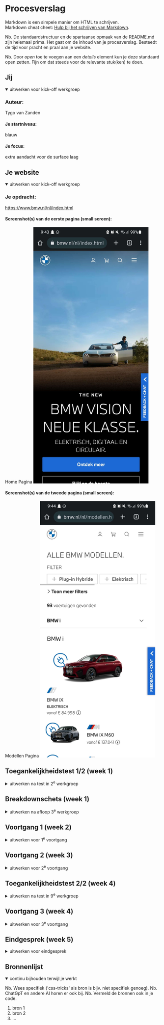 # Procesverslag
Markdown is een simpele manier om HTML te schrijven.  
Markdown cheat cheet: [Hulp bij het schrijven van Markdown](https://github.com/adam-p/markdown-here/wiki/Markdown-Cheatsheet).

Nb. De standaardstructuur en de spartaanse opmaak van de README.md zijn helemaal prima. Het gaat om de inhoud van je procesverslag. Besteedt de tijd voor pracht en praal aan je website.

Nb. Door *open* toe te voegen aan een *details* element kun je deze standaard open zetten. Fijn om dat steeds voor de relevante stuk(ken) te doen.





## Jij

<details open>
  <summary>uitwerken voor kick-off werkgroep</summary>

  ### Auteur:
  Tygo van Zanden

  #### Je startniveau:
  blauw

  #### Je focus:
  extra aandacht voor de surface laag
 
</details>





## Je website

<details open>
  <summary>uitwerken voor kick-off werkgroep</summary>

  ### Je opdracht:
  https://www.bmw.nl/nl/index.html

  #### Screenshot(s) van de eerste pagina (small screen): 
  Home Pagina
  <img src="readme-images/main-page.jpg" width="375px" alt="dit is de homepage van BMW Nederland. De eerste pagina die je ziet">

  #### Screenshot(s) van de tweede pagina (small screen):
  Modellen Pagina
  <img src="readme-images/second-page.jpg" width="375px" alt="dit is de modellen pagina van BMW. Hier zie je alle beschikbare automodellen met verschillende uitvoeringen">
 
</details>



## Toegankelijkheidstest 1/2 (week 1)

<details>
  <summary>uitwerken na test in 2<sup>e</sup> werkgroep</summary>

  ### Bevindingen
  Lijst met je bevindingen die in de test naar voren kwamen:
  -de windows narrator werkt stukke minder goed dan de narrator op de macbooks van mijn klasgenoten
  -het rotator wiel van de macbook is niet aanwezig op windows, navigeren gaat door middel van lettertoetsen (h voor headers bijv)
  -dropdown menu's worden niet vanzelf geopend door de narrator
  -de narrator zegt dat een knop in focus, maar in werkelijkheid is de focus op de verkeerde plek
  -grote onderdelen worden overgeslagen (tenminste wel op de website die ik ga nabootsen)
  -navigeren met de pijltjes zorgt ervoor dat je iedere letter individueel verteld krijgt door de narrator

  -buttons en links op de site hebben geen omschrijving
  -er word geen gebruik gemaakt van ul of il elementen
  -fotos hebben geen alt, de decoratieve wel
  -a en button elementen worden niet gebruikt

</details>



## Breakdownschets (week 1)

<details>
  <summary>uitwerken na afloop 3<sup>e</sup> werkgroep</summary>

  ### de hele pagina: 
  <img src="../basiswebsite/readme-images/Artboard – 1.png" width="375px" alt="breakdown van de Home pagina">
  <img src="../basiswebsite/readme-images/Web 1920 – 1.png" width="375px" alt="breakdown van de Modellen pagina">

  ### dynamisch deel (bijv menu): 
  <img src="readme-images/BMW menu.png" width="375px" alt="breakdown van een dynamisch deel">

  ### wellicht nog een dynamisch deel (bijv filter): 
  <img src="readme-images/BMW Aside.png" width="375px" alt="breakdown van nog een dynamisch deel">

</details>





## Voortgang 1 (week 2)

<details>
  <summary>uitwerken voor 1<sup>e</sup> voortgang</summary>

  ### Stand van zaken
  Dit ging goed:
  Tijdens de lessen heb ik ontzettend veel geleerd, tot op het punt dat ik vaak wens dat ik dit vak als eerst had gehad qua coderen.

  De html schrijven gaat mij goed af, het is immers makkelijker dan css en js maar ik ben blij dat ik het nog niet kwijt ben van het eerste jaar.
  <img src="../basiswebsite/readme-images/Capture1.PNG" width="375px" alt="afbeelding van mijn HTML code">

  Bij de breakdownschetsen had ik af een toe moeite om te begrijpen uit welke elementen bepaalde onderdelen bestaan, maar de schetsen maken lukte mij zonder al te veel moeite. Bij de onderstaande foto had ik moeite met het benoemen van de tekstelementen en het feit dat het hele veld om een aside gaat.
  <img src="../basiswebsite/readme-images/Capture2.PNG" width="375px" alt="Dit is het desbetreffende aside veld">

  Dit ging lastiger:
  Als het gaat om de css vind ik het lastig om de juiste selectoren te gebruiken, maar ik heb nu wel veel beter begrip van de :nth-of~ selectoren. Voorheen moest ik voor alles ID's en classes gebruiken omdat ik het niet goed begreep.
  <img src="../basiswebsite/readme-images/Capture3.PNG" width="375px" alt="Een selector die ik voorheen niet begreep hier toegepast">

  De javascript 3 stap opdracht lukte mij niet meteen, maar meeschrijven en notities maken hebben mij ontzettend op weg geholpen.

  Css begrijp ik best goed, alleen ik vind het lastig om te weten waar ik moet beginnen en vooral weten wat ik exact moet typen vind ik nog lastig. Gelukkig zijn dit soort dingen makkelijk te oefenen en word ik hier beter in door het simpelweg te herhalen. Oefening baart kunst.

  ### Agenda voor meeting
  samen met je groepje opstellen

  Karlijn
  Wanneer afbeelding in html en wanneer is CSS

  Joost
  mag een h2 in een a?
  wanneer svg en wanneer een button?
  mag een ul in een ul?
  wat zijn handige volgordes van  img p h2 enz.?

  Annika
  had geen vragen doorgestuurd

  Tygo
  werkt een aside laten uit en inschuiven hetzelfde als de menu opdracht?
  hoe maak ik een dropdown menu die alle onderstaande content verder omlaag duwt?
  hoe zorg ik ervoor dat ( checkbox ) filters zich daadwerkelijk toepassen op de artikelen die de website mij zal tonen?
  hoe zorg ik dat het stuk tekst dat zegt hoeveel resultaten er gevonden zijn zich aanpast afhankelijk van het aantal resultaten?
  hoe creeër ik "laagjes" waarmee elementen elkaar overlappen door middel van css?

  ### Verslag van meeting
  hier na afloop snel de uitkomsten van de meeting vastleggen

  - veel van mijn vragen worden in komende lessen uitgelegd
  - veel van de codepends hebben bruikbare code in de rode en zwarte piste opgaven
  - filters hoef ik niet uit te werken

</details>





## Voortgang 2 (week 3)

<details>
  <summary>uitwerken voor 2<sup>e</sup> voortgang</summary>

  ### Stand van zaken
  hier dit ging goed & dit was lastig (neem ook screenshots op van delen van je website en code)


  ### Agenda voor meeting
  samen met je groepje opstellen

Karlijn
afwezig

Joost
afwezig

Annika
hoe kan ik mijn details/summary stijlen dat het plusje aan de andere kant staat?
hoe krijg ik mijn img geheel te zien? en mag ik los een img er in zetten?

Tygo
heb ik goed gebruik gemaakt van sections, ul en li in mijn html?
hoe spreek ik elementen aan die diep genesteld zijn (in een li in een ul in een section in de main bijv)
is het nodig voor mij om img elementen in een a te zetten wanneer ze op mijn nepsite niet zullen functioneren als een a?
hoe kan ik het beste stap voor stap verder met mijn css? waar moet ik beginnen?

  ### Verslag van meeting
  hier na afloop snel de uitkomsten van de meeting vastleggen

  - er mankeert niet veel aan mijn code, ik moet alleen nog veel doen
  - ik heb goed advies gekregen als het gaat om selectoren

</details>





## Toegankelijkheidstest 2/2 (week 4)

<details>
  <summary>uitwerken na test in 9<sup>e</sup> werkgroep</summary>

  ### Bevindingen
  Lijst met je bevindingen die in de test naar voren kwamen (geef ook aan wat er verbeterd is):
  -nog niet alles maar wel heel veel elementen worden opgenoemd door de narrator en ook op de juiste volgorde
  -dropdown menu's worden niet vanzelf geopend door de narrator

</details>





## Voortgang 3 (week 4)

<details>
  <summary>uitwerken voor 3<sup>e</sup> voortgang</summary>

  ### Stand van zaken
  hier dit ging goed & dit was lastig (neem ook screenshots op van delen van je website en code)


  ### Agenda voor meeting
  samen met je groepje opstellen

  Karlijn
  Hoe krijg ik bepaalde gradients op bepaalde plekken?
  Hoe maak ik het toegankelijker met leesbaarheid?

  Joost
  Hoe maak ik mijn nav zo dat hij alleen te zien is als je naar boven scrolt?

  Annika
  Hoe kan ik met een button(en toggle) de img veranderen? is een formulier toevoegen ook een goed ding voor de surface plane?

  Tygo
  Hoe maak ik een filter menu die functioneerd als overlay?
  Hoe zorg ik dat het sorteren op bmw serie net zo werkt als op de voorbeeld site (met animatie, donkere achtergrond etc)?
  Is het noodzakelijk voor mij om het informatie tabje uit te werken bij de modellen? Ook met volledige overlay?
  Hoe maak ik een vergelijkbare overlay voor de detail pop up van een auto model?

  ### Verslag van meeting
  hier na afloop snel de uitkomsten van de meeting vastleggen

  - punt 1
  - punt 2
  - nog een punt
  - ...

</details>





## Eindgesprek (week 5)

<details>
  <summary>uitwerken voor eindgesprek</summary>

  ### Je uitkomst - karakteristiek screenshots:
  <img src="readme-images/dummy-plaatje.jpg" width="375px" alt="uitomst opdracht 1">


  ### Dit ging goed/Heb ik geleerd: 
  Korte omschrijving met plaatjes

  <img src="readme-images/dummy-plaatje.jpg" width="375px" alt="top">


  ### Dit was lastig/Is niet gelukt:
  Korte omschrijving met plaatjes

  <img src="readme-images/dummy-plaatje.jpg" width="375px" alt="bummer">
</details>





## Bronnenlijst

<details open>
  <summary>continu bijhouden terwijl je werkt</summary>

  Nb. Wees specifiek ('css-tricks' als bron is bijv. niet specifiek genoeg). 
  Nb. ChatGpT en andere AI horen er ook bij.
  Nb. Vermeld de bronnen ook in je code.

  1. bron 1
  2. bron 2
  3. ...

</details>